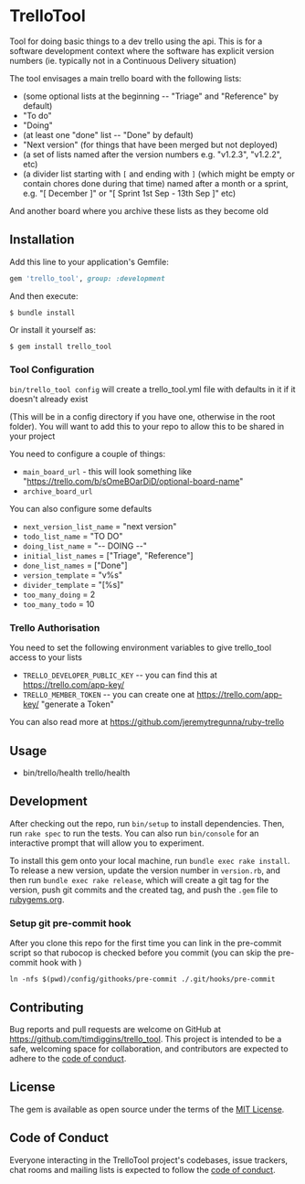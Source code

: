 # TrelloTool

Tool for doing basic things to a dev trello using the api. 
This is for a software development context where the software has explicit version numbers 
(ie. typically not in a Continuous Delivery situation)

The tool envisages a main trello board with the following lists:

* (some optional lists at the beginning -- "Triage" and "Reference" by default)
* "To do"
* "Doing"
* (at least one "done" list -- "Done" by default)
* "Next version" (for things that have been merged but not deployed)
* (a set of lists named after the version numbers e.g. "v1.2.3", "v1.2.2", etc)
* (a divider list starting with `[` and ending with `]` (which might be empty or contain chores done during that time) named after a month or a sprint, e.g. "[ December ]" or "[ Sprint 1st Sep - 13th Sep ]" etc)

And another board where you archive these lists as they become old

## Installation

Add this line to your application's Gemfile:

```ruby
gem 'trello_tool', group: :development
```

And then execute:

    $ bundle install

Or install it yourself as:

    $ gem install trello_tool


### Tool Configuration

`bin/trello_tool config` will create a trello_tool.yml file with defaults in it if it doesn't already exist

(This will be in a config directory if you have one, otherwise in the root folder). 
You will want to add this to your repo to allow this to be shared in your project

You need to configure a couple of things:

* `main_board_url` - this will look something like "https://trello.com/b/sOmeBOarDiD/optional-board-name"
* `archive_board_url`

You can also configure some defaults

* `next_version_list_name` = "next version"
* `todo_list_name` = "TO DO"
* `doing_list_name` = "-- DOING --"
* `initial_list_names` = ["Triage", "Reference"]
* `done_list_names` = ["Done"]
* `version_template` = "v%s"
* `divider_template` = "[%s]"
* `too_many_doing` = 2 
* `too_many_todo` = 10


### Trello Authorisation

You need to set the following environment variables to give trello_tool access to your lists

* `TRELLO_DEVELOPER_PUBLIC_KEY` -- you can find this at https://trello.com/app-key/
* `TRELLO_MEMBER_TOKEN` -- you can create one at https://trello.com/app-key/ "generate a Token"

You can also read more at https://github.com/jeremytregunna/ruby-trello

## Usage

* bin/trello/health
trello/health

## Development

After checking out the repo, run `bin/setup` to install dependencies. Then, run `rake spec` to run the tests. You can also run `bin/console` for an interactive prompt that will allow you to experiment.

To install this gem onto your local machine, run `bundle exec rake install`. To release a new version, update the version number in `version.rb`, and then run `bundle exec rake release`, which will create a git tag for the version, push git commits and the created tag, and push the `.gem` file to [rubygems.org](https://rubygems.org).

### Setup git pre-commit hook

After you clone this repo for the first time you can link in the pre-commit
script so that rubocop is checked before you commit (you can skip the pre-commit hook with )

    ln -nfs $(pwd)/config/githooks/pre-commit ./.git/hooks/pre-commit

## Contributing

Bug reports and pull requests are welcome on GitHub at https://github.com/timdiggins/trello_tool. This project is intended to be a safe, welcoming space for collaboration, and contributors are expected to adhere to the [code of conduct](https://github.com/timdiggins/trello_tool/blob/main/CODE_OF_CONDUCT.md).

## License

The gem is available as open source under the terms of the [MIT License](https://opensource.org/licenses/MIT).

## Code of Conduct

Everyone interacting in the TrelloTool project's codebases, issue trackers, chat rooms and mailing lists is expected to follow the [code of conduct](https://github.com/timdiggins/trello_tool/blob/main/CODE_OF_CONDUCT.md).
